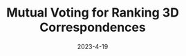 ---
title: "Mutual Voting for Ranking 3D Correspondences"
collection: publications
permalink: /publication/2009-10-01-paper-title-number-1
excerpt: ''
date: 2023-4-19
venue: 'IEEE Transactions on Pattern Analysis and Machine Intelligence'
paperurl: 'https://ieeexplore.ieee.org/abstract/document/10105460'
citation: 'J. Yang, X. Zhang, S. Fan, C. Ren and Y. Zhang, "Mutual Voting for Ranking 3D Correspondences," in IEEE Transactions on Pattern Analysis and Machine Intelligence, doi: 10.1109/TPAMI.2023.3268297.'
---